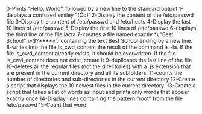 0-Prints “Hello, World”, followed by a new line to the standard output
1-displays a confused smiley "(Ôo)'
2-Display the content of the /etc/passwd file
3-Display the content of /etc/passwd and /etc/hosts
4-Display the last 10 lines of /etc/passwd
5-Display the first 10 lines of /etc/passwd
6-displays the third line of the file iacta
7-creates a file named exactly \*\\'"Best School"\'\\*$\?\*\*\*\*\*:) containing the text Best School ending by a new line.
8-writes into the file ls_cwd_content the result of the command ls -la. If the file ls_cwd_content already exists, it should be overwritten. If the file ls_cwd_content does not exist, create it
9-duplicates the last line of the file
10-deletes all the regular files (not the directories) with a .js extension that are present in the current directory and all its subfolders.
11-counts the number of directories and sub-directories in the current directory
12-Create a script that displays the 10 newest files in the current directory.
13-Create a script that takes a list of words as input and prints only words that appear exactly once
14-Display lines containing the pattern “root” from the file /etc/passwd
15-Count that word
